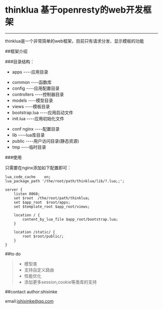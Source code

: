 # thinklua 基于openresty的web开发框架

------

thinklua是一个非常简单的web框架，目前只有请求分发、显示模板的功能

##框架介绍

###目录结构：

* apps  ----应用目录
 + common  ----函数库
 + config  ----应用配置目录
 + controllers ----控制器目录
 + models      ----模型目录
 + views    ----模板目录
 + bootstrap.lua  ----应用启动文件
 + init.lua       ----应用初始化文件
* conf nginx ----配置目录
* lib      ----lua库目录
* public   ----用户访问目录(静态资源)
* tmp      ----临时目录

###使用

只需要在nginx添加如下配置即可：

    lua_code_cache    on;
    lua_package_path '/the/root/path/thinklua/lib/?.lua;;';

    server {
        listen 8060;
        set $root  /the/root/path/thinklua;
        set $app_root  $root/apps;
        set $template_root $app_root/views;

        location / {
            content_by_lua_file $app_root/bootstrap.lua;
        }

        location /static/ {
            root $root/public/;
        }
    }

##to do

> * 模型类
> * 支持自定义路由
> * 性能优化
> * 添加更多session,cookie等类库的支持

##contact
author:shixinke

email:ishixinke@qq.com

